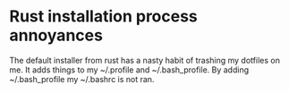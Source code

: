 # Rust installation process annoyances

The default installer from rust has a nasty habit of trashing my dotfiles on
me. It adds things to my ~/.profile and ~/.bash_profile. By adding
~/.bash_profile my ~/.bashrc is not ran.
